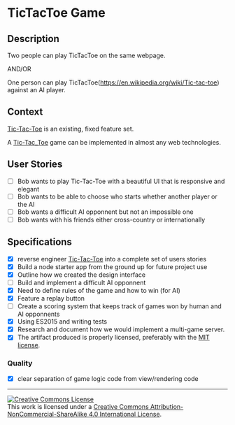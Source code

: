 # TicTacToe Game

## Description

Two people can play TicTacToe on the same webpage.

AND/OR

One person can play TicTacToe(https://en.wikipedia.org/wiki/Tic-tac-toe) against an AI player.

## Context

[Tic-Tac-Toe](https://en.wikipedia.org/wiki/Tic-tac-toe) is an existing, fixed feature set.

A [Tic-Tac_Toe](https://en.wikipedia.org/wiki/Go_(game)) game can be implemented in almost any web technologies.


## User Stories

- [ ] Bob wants to play Tic-Tac-Toe with a beautiful UI that is responsive and elegant
- [ ] Bob wants to be able to choose who starts whether another player or the AI
- [ ] Bob wants a difficult AI opponnent but not an impossible one
- [ ] Bob wants with his friends either cross-country or internationally

## Specifications

- [x] reverse engineer [Tic-Tac-Toe](https://en.wikipedia.org/wiki/Tic-tac-toe) into a complete set of users stories
- [x] Build a node starter app from the ground up for future project use
- [x] Outline how we created the design interface
- [ ] Build and implement a difficult AI opponnent 
- [x] Need to define rules of the game and how to win (for AI)
- [x] Feature a replay button
- [ ] Create a scoring system that keeps track of games won by human and AI opponnents
- [x] Using ES2015 and writing tests
- [x] Research and document how we would implement a multi-game server.
- [x] The artifact produced is properly licensed, preferably with the [MIT license][mit-license].

### Quality

- [x] clear separation of game logic code from view/rendering code

---

<!-- LICENSE -->

<a rel="license" href="http://creativecommons.org/licenses/by-nc-sa/4.0/"><img alt="Creative Commons License" style="border-width:0" src="https://i.creativecommons.org/l/by-nc-sa/4.0/80x15.png" /></a>
<br />This work is licensed under a <a rel="license" href="http://creativecommons.org/licenses/by-nc-sa/4.0/">Creative Commons Attribution-NonCommercial-ShareAlike 4.0 International License</a>.

[mit-license]: https://opensource.org/licenses/MIT

